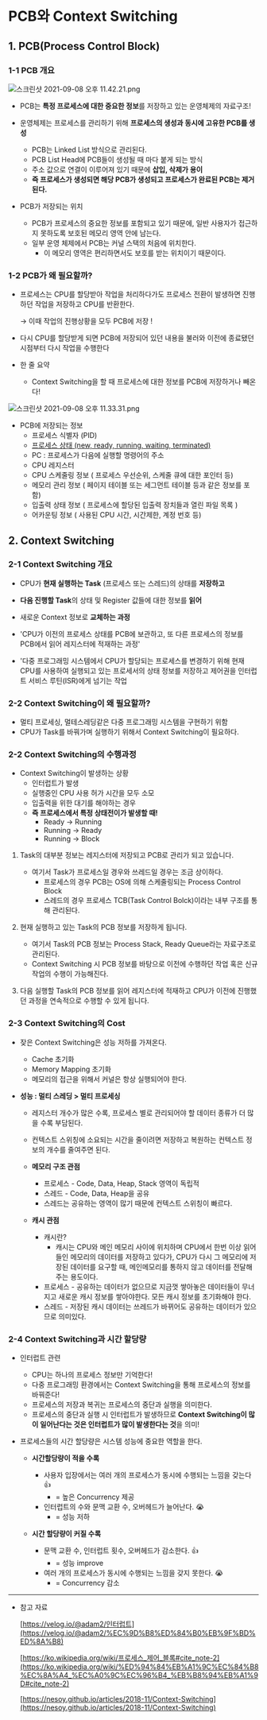 # PCB와 Context Switching

## 1. PCB(Process Control Block)

### 1-1 PCB 개요

![스크린샷 2021-09-08 오후 11.42.21.png](PCB%E1%84%8B%E1%85%AA%20Context%20Switching%201e39e83f4ab1461b965092af352ed4ad/%EC%8A%A4%ED%81%AC%EB%A6%B0%EC%83%B7_2021-09-08_%EC%98%A4%ED%9B%84_11.42.21.png)

- PCB는 **특정 프로세스에 대한 중요한 정보**를 저장하고 있는 운영체제의 자료구조!
- 운영체제는 프로세스를 관리하기 위해 **프로세스의 생성과 동시에 고유한 PCB를 생성**
    - PCB는 Linked List 방식으로 관리된다.
    - PCB List Head에 PCB들이 생성될 때 마다 붙게 되는 방식
    - 주소 값으로 연결이 이루어져 있기 때문에 **삽입, 삭제가 용이**
    - **즉 프로세스가 생성되면 해당 PCB가 생성되고 프로세스가 완료된 PCB는 제거된다.**

- PCB가 저장되는 위치
    - PCB가 프로세스의 중요한 정보를 포함되고 있기 때문에, 일반 사용자가 접근하지 못하도록 보호된 메모리 영역 안에 남는다.
    - 일부 운영 체제에서 PCB는 커널 스택의 처음에 위치한다.
        - 이 메모리 영역은 편리하면서도 보호를 받는 위치이기 때문이다.

### 1-2 PCB가 왜 필요할까?

- 프로세스는 CPU를 할당받아 작업을 처리하다가도 프로세스 전환이 발생하면 진행하던 작업을 저장하고 CPU를 반환한다.

    → 이때 작업의 진행상황을 모두 PCB에 저장 !

- 다시 CPU를 할당받게 되면 PCB에 저장되어 있던 내용을 불러와 이전에 종료됐던 시점부터 다시 작업을 수행한다

- 한 줄 요약
    - Context Switching을 할 때 프로세스에 대한 정보를 PCB에 저장하거나 빼온다!

![스크린샷 2021-09-08 오후 11.33.31.png](PCB%E1%84%8B%E1%85%AA%20Context%20Switching%201e39e83f4ab1461b965092af352ed4ad/%EC%8A%A4%ED%81%AC%EB%A6%B0%EC%83%B7_2021-09-08_%EC%98%A4%ED%9B%84_11.33.31.png)

- PCB에 저장되는 정보
    - 프로세스 식별자 (PID)
    - [프로세스 상태 (new, ready, running, waiting, terminated)](https://www.notion.so/506b28a8c8904e8ea2bb76ebed421216)
    - PC : 프로세스가 다음에 실행할 명령어의 주소
    - CPU 레지스터
    - CPU 스케줄링 정보 ( 프로세스 우선순위, 스케줄 큐에 대한 포인터 등)
    - 메모리 관리 정보 ( 페이지 테이블 또는 세그먼트 테이블 등과 같은 정보를 포함)
    - 입출력 상태 정보 ( 프로세스에 할당된 입출력 장치들과 열린 파일 목록 )
    - 어카운팅 정보 ( 사용된 CPU 시간, 시간제한, 계정 번호 등)

## 2. Context Switching

### 2-1 Context Switching 개요

- CPU가 **현재 실행하는 Task** (프로세스 또는 스레드)의 상태를 **저장하고**
- **다음 진행할 Task**의 상태 및 Register 값들에 대한 정보를 **읽어**
- 새로운 Context 정보로 **교체하는 과정**

- 'CPU가 이전의 프로세스 상태를 PCB에 보관하고, 또 다른 프로세스의 정보를 PCB에서 읽어 레지스터에 적재하는 과정'

- '다중 프로그래밍 시스템에서 CPU가 할당되는 프로세스를 변경하기 위해 현재 CPU를 사용하여 실행되고 있는 프로세서의 상태 정보를 저장하고 제어권을 인터럽트 서비스 루틴(ISR)에게 넘기는 작업

### 2-2 Context Switching이 왜 필요할까?

- 멀티 프로세싱, 멀테스레딩같은 다중 프로그래밍 시스템을 구현하기 위함
- CPU가 Task를 바꿔가며 실행하기 위해서 Context Switching이 필요하다.

### 2-2 Context Switching의 수행과정

- Context Switching이 발생하는 상황
    - 인터럽트가 발생
    - 실행중인 CPU 사용 허가 시간을 모두 소모
    - 입출력을 위한 대기를 해야하는 경우
    - **즉 프로세스에서 특정 상태전이가 발생할 때!**
        - Ready → Running
        - Running → Ready
        - Running → Block

1. Task의 대부분 정보는 레지스터에 저장되고 PCB로 관리가 되고 있습니다.
    - 여기서 Task가 프로세스일 경우와 쓰레드일 경우는 조금 상이하다.
        - 프로세스의 경우 PCB는 OS에 의해 스케줄링되는 Process Control Block
        - 스레드의 경우 프로세스 TCB(Task Control Bolck)이라는 내부 구조를 통해 관리된다.

2. 현재 실행하고 있는 Task의 PCB 정보를 저장하게 됩니다. 
    - 여기서 Task의 PCB 정보는 Process Stack, Ready Queue라는 자료구조로 관리된다.
    - Context Switching 시 PCB 정보를 바탕으로 이전에 수행하던 작업 혹은 신규 작업의 수행이 가능해진다.
3. 다음 실행할 Task의 PCB 정보를 읽어 레지스터에 적재하고 CPU가 이전에 진행했던 과정을 연속적으로 수행할 수 있게 됩니다.

### 2-3 Context Switching의 Cost

- 잦은 Context Switching은 성능 저하를 가져온다.
    - Cache 초기화
    - Memory Mapping 초기화
    - 메모리의 접근을 위해서 커널은 항상 실행되어야 한다.

- **성능 : 멀티 스레딩 > 멀티 프로세싱**
    - 레지스터 개수가 많은 수록, 프로세스 별로 관리되어야 할 데이터 종류가 더 많을 수록 부담된다.
    - 컨텍스트 스위칭에 소요되는 시간을 줄이려면 저장하고 복원하는 컨텍스트 정보의 개수를 줄여주면 된다.

    - **메모리 구조 관점**
        - 프로세스 - Code, Data, Heap, Stack 영역이 독립적
        - 스레드 - Code, Data, Heap을 공유
        - 스레드는 공유하는 영역이 많기 때문에 컨텍스트 스위칭이 빠르다.

    - **캐시 관점**
        - 캐시란?
            - 캐시는 CPU와 메인 메모리 사이에 위치하며 CPU에서 한번 이상 읽어들인 메모리의 데이터를 저장하고 있다가, CPU가 다시 그 메모리에 저장된 데이터를 요구할 때, 메인메모리를 통하지 않고 데이터를 전달해주는 용도이다.
        - 프로세스 - 공유하는 데이터가 없으므로 지금껏 쌓아놓은 데이터들이 무너지고 새로운 캐시 정보를 쌓아야한다. 모든 캐시 정보를 초기화해야 한다.
        - 스레드 - 저장된 캐시 데이터는 쓰레드가 바뀌어도 공유하는 데이터가 있으므로 의미있다.

         

### 2-4 Context Switching과 시간 할당량

- 인터럽트 관련
    - CPU는 하나의 프로세스 정보만 기억한다!
    - 다중 프로그래밍 환경에서는 Context Switching을 통해 프로세스의 정보를 바꿔준다!
    - 프로세스의 저장과 복귀는 프로세스의 중단과 실행을 의미한다.
    - 프로세스의 중단과 실행 시 인터럽트가 발생하므로 **Context Switching이 많이 일어난다는 것은 인터럽트가 많이 발생한다는 것**을 의미!

- 프로세스들의 시간 할당량은 시스템 성능에 중요한 역할을 한다.
    - **시간할당량이 적을 수록**
        - 사용자 입장에서는 여러 개의 프로세스가 동시에 수행되는 느낌을 갖는다 👍
            - = 높은 Concurrency 제공
        - 인터럽트의 수와 문맥 교환 수, 오버헤드가 늘어난다. 😭
            - = 성능 저하

    - **시간 할당량이 커질 수록**
        - 문맥 교환 수, 인터럽트 횟수, 오버헤드가 감소한다.  👍
            - = 성능 improve
        - 여러 개의 프로세스가 동시에 수행되는 느낌을 갖지 못한다. 😭
            - = Concurrency 감소

---

- 참고 자료

    [https://velog.io/@adam2/인터럽트](https://velog.io/@adam2/%EC%9D%B8%ED%84%B0%EB%9F%BD%ED%8A%B8)

    [https://ko.wikipedia.org/wiki/프로세스_제어_블록#cite_note-2](https://ko.wikipedia.org/wiki/%ED%94%84%EB%A1%9C%EC%84%B8%EC%8A%A4_%EC%A0%9C%EC%96%B4_%EB%B8%94%EB%A1%9D#cite_note-2)

    [https://nesoy.github.io/articles/2018-11/Context-Switching](https://nesoy.github.io/articles/2018-11/Context-Switching)
